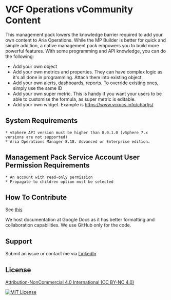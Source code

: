# VCF Operations vCommunity Content 

This management pack lowers the knowledge barrier required to add your own content to Aria Operations. While the MP Builder is better for quick and simple addition, a native management pack empowers you to build more powerful features. 
With some programming and API knowledge, you can do the following:
* Add your own object
* Add your own metrics and properties. They can have complex logic as it's all done in programming. Attach them into existing object.
* Add your own alerts, dashboards, reports. To override existing ones, simply use the same ID
* Add your own super metric. This is handy if you want your users to be able to customise the formula, as super metric is editable.
* Add your own widget. Example is https://www.vcrocs.info/chartjs/

## System Requirements
```
* vSphere API version must be higher than 8.0.1.0 (vSphere 7.x versions are not supported)
* Aria Operations Manager 8.18. Advanced or Enterprise edition.
```

## Management Pack Service Account User Permission Requirements
```
* An account with read-only permission
* Propagate to children option must be selected
```

## How To Contribute
See [this](https://docs.google.com/document/d/1opONo0KLb61JRa7jW1wLkl5T8g-oXFWbHFan-n50bIg) 

We host documentation at Google Docs as it has better formatting and collaboration capabilities. We use GitHub only for the code.

  
## Support
Submit an issue or contact me via [LinkedIn](https://www.linkedin.com/in/oyuzseven/)


## License
[Attribution-NonCommercial 4.0 International (CC BY-NC 4.0)](https://creativecommons.org/licenses/by-nc/4.0/)

[![MIT License](https://licensebuttons.net/l/by-nc/4.0/88x31.png)](https://creativecommons.org/licenses/by-nc/4.0/)
